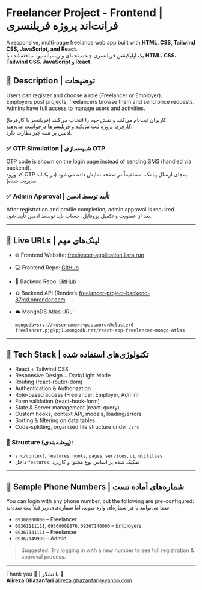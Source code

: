 
# Freelancer Project - Frontend | فرانت‌اند پروژه فریلنسری

A responsive, multi-page freelance web app built with **HTML, CSS, Tailwind CSS, JavaScript, and React**.  
یک اپلیکیشن فریلنسری چندصفحه‌ای و ریسپانسیو، ساخته‌شده با **HTML، CSS، Tailwind CSS، JavaScript و React**.

## 📌 Description | توضیحات

Users can register and choose a role (Freelancer or Employer).  
Employers post projects; freelancers browse them and send price requests.  
Admins have full access to manage users and activities.

کاربران ثبت‌نام می‌کنند و نقش خود را انتخاب می‌کنند (فریلنسر یا کارفرما).  
کارفرما پروژه ثبت می‌کند و فریلنسرها درخواست می‌دهند.  
ادمین بر همه چیز نظارت دارد.

### ✅ OTP Simulation | شبیه‌سازی OTP
OTP code is shown on the login page instead of sending SMS (handled via backend).  
کد ورود OTP به‌جای ارسال پیامک، مستقیماً در صفحه نمایش داده می‌شود (در بک‌اند مدیریت شده).

### ✅ Admin Approval | تأیید توسط ادمین
After registration and profile completion, admin approval is required.  
بعد از عضویت و تکمیل پروفایل، حساب باید توسط ادمین تأیید شود.

---

## 🔗 Live URLs | لینک‌های مهم

- 🌐 Frontend Website: [freelancer-application.liara.run](https://freelancer-application.liara.run/)
- 💻 Frontend Repo: [GitHub](https://github.com/Alireza-Ghazanfari-0/Freelancer-project-front)

- 🧠 Backend Repo: [GitHub](https://github.com/Alireza-Ghazanfari-0/Freelancer-project-backend)
- ⚙️ Backend API (Render): [freelancer-project-backend-87md.onrender.com](https://freelancer-project-backend-87md.onrender.com/)
- ☁️ MongoDB Atlas URL:
  ```
  mongodb+srv://<username>:<password>@cluster0-freelancer.pjgkpj1.mongodb.net/react-app-freelancer-mongo-atlas
  ```

---

## 🧰 Tech Stack | تکنولوژی‌های استفاده شده

- React + Tailwind CSS
- Responsive Design + Dark/Light Mode
- Routing (react-router-dom)
- Authentication & Authorization
- Role-based access (Freelancer, Employer, Admin)
- Form validation (react-hook-form)
- State & Server management (react-query)
- Custom hooks, context API, modals, loading/errors
- Sorting & filtering on data tables
- Code-splitting, organized file structure under `/src`

### 📁 Structure (پوشه‌بندی):
- `src/context`, `features`, `hooks`, `pages`, `services`, `ui`, `utilities`
- داخل `features`: تفکیک شده بر اساس نوع محتوا و کاربرد

---

## 📱 Sample Phone Numbers | شماره‌های آماده تست

You can login with any phone number, but the following are pre-configured:  
شما می‌توانید با هر شماره‌ای وارد شوید، اما شماره‌های زیر قبلاً ثبت شده‌اند:

- `09360000000` – Freelancer  
- `09361111111`, `09360009876`, `09367140000` – Employers  
- `09367141111` – Freelancer  
- `09367149999` – Admin  

> Suggested: Try logging in with a new number to see full registration & approval process.

---

Thank you 🙌 | با تشکر 🙌  
**Alireza Ghazanfari**
alireza.ghazanfari@yahoo.com
